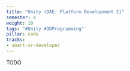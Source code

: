 ```yaml
---
title: "Unity (DAE: Platform Development 2)"
semester: 4
weight: 10
tags: "#Unity #3DProgramming"
pillar: code
tracks:
- smart-xr-developer
---
```


TODO